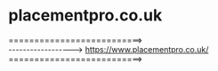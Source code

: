 # placementpro.co.uk


==========================><br>
------------------>  https://www.placementpro.co.uk/<br>
==========================>
